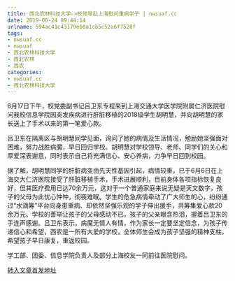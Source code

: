 ```yaml
---
title: 西北农林科技大学->校领导赴上海慰问重病学子 | nwsuaf.cc
date: 2019-06-24 09:44:14
urlname: 594ac41c43179e60a1cb5c52a6f7528f
tags: 
- nwsuaf.cc
- nwsuaf
- 西北农林科技大学
- 西北农林
- 西农
categories:
- nwsuaf.cc
- 西北农林科技大学
---
```



6月17日下午，校党委副书记吕卫东专程来到上海交通大学医学院附属仁济医院慰问我校信息学院因突发疾病进行肝脏移植的2018级学生胡明慧，并向胡明慧的家长送上了手术以来的第一笔爱心款。

吕卫东在隔离区与胡明慧同学见面，询问了她的病情及生活情况，勉励她坚强面对困难，努力战胜病魔，早日回归学校。胡明慧对学校领导、老师、同学们的关心和厚爱深表谢意，同时表示自己将充满信心、安心养病，力争早日回到校园。

据了解，胡明慧同学的肝脏病变由先天性基因引起，病情较重，已于6月6日在上海交大仁济医院接受了肝脏移植手术，手术进展顺利，目前身体各项指标恢复良好，但其医疗费用已达70余万元，这对于一个普通家庭来说无疑是天文数字，孩子的父母为此忧心忡忡，彻夜难眠。学生的危急病情牵动了广大师生的心，纷纷通过“水滴筹”平台向身患重病、却依然坚强乐观的学子伸出援手，共筹集爱心款20余万元。学校的善举让孩子的父母感动不已，孩子的父亲眼含热泪，握着吕卫东的手连声感谢。吕卫东表示，病魔无情人有情，作为家长一定要坚定信念，为孩子传递信心和希望，西农是一所有大爱的学校，全体师生会成为孩子坚强的精神支柱，希望孩子早日康复，重返校园。

学工部、团委、信息学院负责人及部分上海校友一同前往医院慰问。





[转入文章首发地址](https://news.nwsuaf.edu.cn/xnxw/90384.htm)